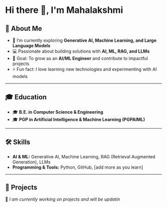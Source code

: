 # Hi there 👋, I'm Mahalakshmi

## 🚀 About Me
- 🌱 I’m currently exploring **Generative AI, Machine Learning, and Large Language Models**
- 💻 Passionate about building solutions with **AI, ML, RAG, and LLMs**
- 🎯 Goal: To grow as an **AI/ML Engineer** and contribute to impactful projects
- ⚡ Fun fact: I love learning new technologies and experimenting with AI models

---

## 🎓 Education
- 🎓 **B.E. in Computer Science & Engineering**
- 🎓 **PGP in Artificial Intelligence & Machine Learning (PGPAIML)**

---

## 🛠️ Skills
- **AI & ML:** Generative AI, Machine Learning, RAG (Retrieval Augmented Generation), LLMs  
- **Programming & Tools:** Python, GitHub, [add more as you learn]  

---

## 📂 Projects
🚧 *I am currently working on projects and will be updatin*
